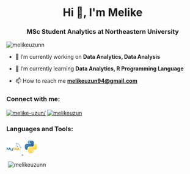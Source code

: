 <h1 align="center">Hi 👋, I'm Melike</h1>
<h3 align="center">MSc Student Analytics at Northeastern University</h3>

<p align="left"> <img src="https://komarev.com/ghpvc/?username=ahmetcankaraoglan&label=Profile%20views&color=0e75b6&style=flat" alt="melikeuzunn" /> </p>

- 🔭 I’m currently working on **Data Analytics, Data Analysis**

- 🌱 I’m currently learning **Data Analytics, R Programming Language**

- 📫 How to reach me **melikeuzun94@gmail.com**

<h3 align="left">Connect with me:</h3>
<p align="left">
<a href="https://linkedin.com/in/melike-uzun/" target="blank"><img align="center" src="https://raw.githubusercontent.com/rahuldkjain/github-profile-readme-generator/master/src/images/icons/Social/linked-in-alt.svg" alt="melike-uzun/" height="30" width="40" /></a>
<a href="https://kaggle.com/melikeuzun" target="blank"><img align="center" src="https://raw.githubusercontent.com/rahuldkjain/github-profile-readme-generator/master/src/images/icons/Social/kaggle.svg" alt="melikeuzun" height="30" width="40" /></a>
</p>

<h3 align="left">Languages and Tools:</h3>
<p align="left"> <a href="https://www.mysql.com/" target="_blank" rel="noreferrer"> <img src="https://raw.githubusercontent.com/devicons/devicon/master/icons/mysql/mysql-original-wordmark.svg" alt="mysql" width="40" height="40"/> </a> <a href="https://www.python.org" target="_blank" rel="noreferrer"> <img src="https://raw.githubusercontent.com/devicons/devicon/master/icons/python/python-original.svg" alt="python" width="40" height="40"/> </a> </p>

<p>&nbsp;<img align="center" src="https://github-readme-stats.vercel.app/api?username=melikeuzunn&show_icons=true&locale=en" alt="melikeuzunn" /></p>

